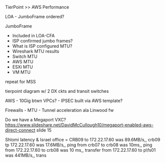 TierPoint >> AWS Performance

LOA
    - JumboFrame ordered?



JumboFrame
 - Included in LOA-CFA
 - ISP confirmed jumbo frames?
 - What is ISP configured MTU?
 - Wireshark MTU results
 - Switch MTU
 - AWS MTU
 - ESXi MTU
 - VM MTU

repeat for MSS

tierpoint diagram w/ 2 DX ckts and transit switches

AWS
    - 10Gig btwn VPCs?
    - IPSEC built via AWS template?

Firewalls
    - MTU
    - Tunnel acceleration ala Linwood fw

Do we have a Megaport VXC? https://www.slideshare.net/DavidMcCullough10/megaport-enabled-aws-direct-connect slide 15



Shlomi latency & Israel office  = CRB09 to 172.22.17.60 was 89.6MB/s,, crb09 tp 172.22.17.60 was 17.6MB/s,, ping from crb07 to crb08 was 10ms,, ping from 172.22.17.60 to crb08 was 10 ms,, transfer from 172.22.17.60 to p\\fs01 was 441MB/s,, trans